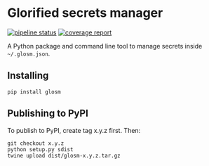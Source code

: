 # Glorified secrets manager
[![pipeline status](https://gitlab.com/tutti-ch/team-data/glosm/badges/master/pipeline.svg)](https://gitlab.com/tutti-ch/team-data/glosm/commits/master)
[![coverage report](https://gitlab.com/tutti-ch/team-data/glosm/badges/master/coverage.svg)](https://gitlab.com/tutti-ch/team-data/glosm/commits/master)

A Python package and command line tool to manage secrets inside `~/.glosm.json`.

## Installing
`pip install glosm`

## Publishing to PyPI
To publish to PyPI, create tag x.y.z first. Then:

```
git checkout x.y.z
python setup.py sdist
twine upload dist/glosm-x.y.z.tar.gz
```
